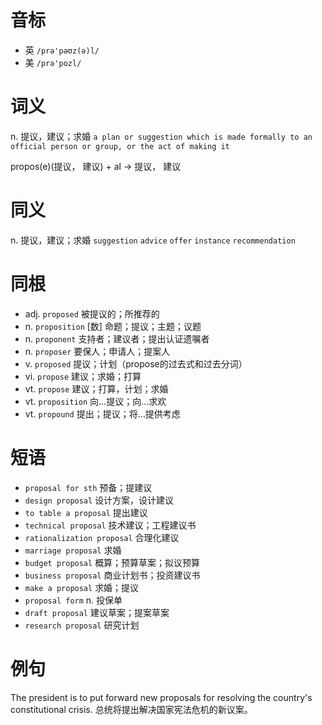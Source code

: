 # 音标

- 英 `/prə'pəʊz(ə)l/`
- 美 `/prə'pozl/`

# 词义

n. 提议，建议；求婚
`a plan or suggestion which is made formally to an official person or group, or the act of making it`



propos(e)(提议， 建议) + al → 提议， 建议

# 同义

n. 提议，建议；求婚
`suggestion` `advice` `offer` `instance` `recommendation`

# 同根

- adj. `proposed` 被提议的；所推荐的
- n. `proposition` [数] 命题；提议；主题；议题
- n. `proponent` 支持者；建议者；提出认证遗嘱者
- n. `proposer` 要保人；申请人；提案人
- v. `proposed` 提议；计划（propose的过去式和过去分词）
- vi. `propose` 建议；求婚；打算
- vt. `propose` 建议；打算，计划；求婚
- vt. `proposition` 向…提议；向…求欢
- vt. `propound` 提出；提议；将…提供考虑

# 短语

- `proposal for sth` 预备；提建议
- `design proposal` 设计方案，设计建议
- `to table a proposal` 提出建议
- `technical proposal` 技术建议；工程建议书
- `rationalization proposal` 合理化建议
- `marriage proposal` 求婚
- `budget proposal` 概算；预算草案；拟议预算
- `business proposal` 商业计划书；投资建议书
- `make a proposal` 求婚；提议
- `proposal form` n. 投保单
- `draft proposal` 建议草案；提案草案
- `research proposal` 研究计划

# 例句

The president is to put forward new proposals for resolving the country's constitutional crisis.
总统将提出解决国家宪法危机的新议案。


